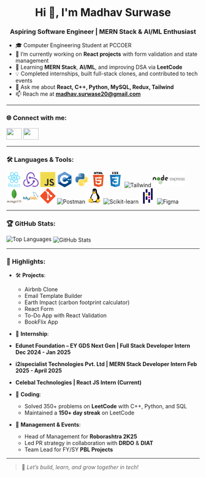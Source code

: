 <h1 align="center">Hi 👋, I'm Madhav Surwase</h1>
<h3 align="center">Aspiring Software Engineer | MERN Stack & AI/ML Enthusiast</h3>

- 🎓 Computer Engineering Student at PCCOER  
- 🔭 I’m currently working on **React projects** with form validation and state management  
- 🌱 Learning **MERN Stack**, **AI/ML**, and improving DSA via **LeetCode**  
- 💡 Completed internships, built full-stack clones, and contributed to tech events  
- 💬 Ask me about **React, C++, Python, MySQL, Redux, Tailwind**  
- 📫 Reach me at **madhav.surwase20@gmail.com**

---

<h3 align="left">🌐 Connect with me:</h3>
<p align="left">
  <a href="https://www.linkedin.com/in/madhav-surwase-072510259" target="_blank"><img src="https://raw.githubusercontent.com/rahuldkjain/github-profile-readme-generator/master/src/images/icons/Social/linked-in-alt.svg" height="30" width="40" /></a>
  <a href="https://leetcode.com/u/madhavsurwase20/" target="_blank"><img src="https://raw.githubusercontent.com/rahuldkjain/github-profile-readme-generator/master/src/images/icons/Social/leet-code.svg" height="30" width="40" /></a>
</p>

---

<h3 align="left">🛠️ Languages & Tools:</h3>
<p align="left">
  <img src="https://raw.githubusercontent.com/devicons/devicon/master/icons/react/react-original-wordmark.svg" alt="React" width="40" height="40"/>
  <img src="https://raw.githubusercontent.com/devicons/devicon/master/icons/redux/redux-original.svg" alt="Redux" width="40" height="40"/>
  <img src="https://raw.githubusercontent.com/devicons/devicon/master/icons/javascript/javascript-original.svg" alt="JavaScript" width="40" height="40"/>
  <img src="https://raw.githubusercontent.com/devicons/devicon/master/icons/cplusplus/cplusplus-original.svg" alt="C++" width="40" height="40"/>
  <img src="https://raw.githubusercontent.com/devicons/devicon/master/icons/python/python-original.svg" alt="Python" width="40" height="40"/>
  <img src="https://raw.githubusercontent.com/devicons/devicon/master/icons/html5/html5-original-wordmark.svg" alt="HTML" width="40" height="40"/>
  <img src="https://raw.githubusercontent.com/devicons/devicon/master/icons/css3/css3-original-wordmark.svg" alt="CSS" width="40" height="40"/>
  <img src="https://www.vectorlogo.zone/logos/tailwindcss/tailwindcss-icon.svg" alt="Tailwind" width="40" height="40"/>
  <img src="https://raw.githubusercontent.com/devicons/devicon/master/icons/nodejs/nodejs-original-wordmark.svg" alt="Node.js" width="40" height="40"/>
  <img src="https://raw.githubusercontent.com/devicons/devicon/master/icons/express/express-original-wordmark.svg" alt="Express" width="40" height="40"/>
  <img src="https://raw.githubusercontent.com/devicons/devicon/master/icons/mongodb/mongodb-original-wordmark.svg" alt="MongoDB" width="40" height="40"/>
  <img src="https://raw.githubusercontent.com/devicons/devicon/master/icons/mysql/mysql-original-wordmark.svg" alt="MySQL" width="40" height="40"/>
  <img src="https://raw.githubusercontent.com/devicons/devicon/master/icons/git/git-original.svg" alt="Git" width="40" height="40"/>
  <img src="https://www.vectorlogo.zone/logos/getpostman/getpostman-icon.svg" alt="Postman" width="40" height="40"/>
  <img src="https://raw.githubusercontent.com/devicons/devicon/master/icons/linux/linux-original.svg" alt="Linux" width="40" height="40"/>
  <img src="https://upload.wikimedia.org/wikipedia/commons/0/05/Scikit_learn_logo_small.svg" alt="Scikit-learn" width="40" height="40"/>
  <img src="https://raw.githubusercontent.com/devicons/devicon/2ae2a900d2f041da66e950e4d48052658d850630/icons/pandas/pandas-original.svg" alt="Pandas" width="40" height="40"/>
  <img src="https://www.vectorlogo.zone/logos/figma/figma-icon.svg" alt="Figma" width="40" height="40"/>
</p>

---

<h3 align="left">🏆 GitHub Stats:</h3>
<p>
  <img align="left" src="https://github-readme-stats.vercel.app/api/top-langs?username=madhavsurwase&show_icons=true&locale=en&layout=compact" alt="Top Languages"/>
</p>

<p>&nbsp;<img align="center" src="https://github-readme-stats.vercel.app/api?username=madhavsurwase&show_icons=true&locale=en" alt="GitHub Stats" /></p>

---

<h3 align="left">📌 Highlights:</h3>

- 🛠️ **Projects**:
  - Airbnb Clone
  - Email Template Builder
  - Earth Impact (carbon footprint calculator)
  - React Form
  - To-Do App with React Validation
  - BookFlix App

- 🎯 **Internship**:
- **Edunet Foundation – EY GDS Next Gen | Full Stack Developer Intern             Dec 2024 - Jan 2025**
- **i2ispecialist Technologies Pvt. Ltd | MERN Stack Developer Intern             Feb 2025 - April 2025**
- **Celebal Technologies | React JS Intern                                         (Current)**

- 🧠 **Coding**:
  - Solved 350+ problems on **LeetCode** with C++, Python, and SQL
  - Maintained a **150+ day streak** on LeetCode

- 📢 **Management & Events**:
  - Head of Management for **Roborashtra 2K25**
  - Led PR strategy in collaboration with **DRDO** & **DIAT**
  - Team Lead for FY/SY **PBL Projects**

---

> 🔗 *Let’s build, learn, and grow together in tech!*
